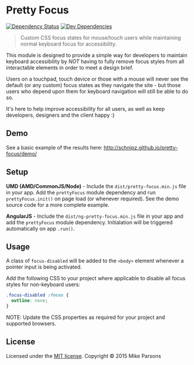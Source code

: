 # Pretty Focus

[![Dependency Status](https://david-dm.org/schnipz/pretty-focus.svg)](https://david-dm.org/schnipz/pretty-focus)
[![Dev Dependencies](https://david-dm.org/schnipz/pretty-focus/dev-status.svg)](https://david-dm.org/schnipz/pretty-focus#info=devDependencies)

> Custom CSS focus states for mouse/touch users while maintaining normal keyboard focus for accessibility.

This module is designed to provide a simple way for developers to maintain keyboard accessibility by *NOT* having to fully remove focus styles from all interactable elements in order to meet a design brief.

Users on a touchpad, touch device or those with a mouse will never see the default (or any custom) focus states as they navigate the site - but those users who depend upon them for keyboard navigation will still be able to do so.

It's here to help improve accessibility for all users, as well as keep developers, designers and the client happy :)

## Demo

See a basic example of the results here: http://schnipz.github.io/pretty-focus/demo/

## Setup

**UMD (AMD/CommonJS/Node)** - Include the `dist/pretty-focus.min.js` file in your app. Add the `prettyFocus` module dependency and run `prettyFocus.init()` on page load (or whenever required). See the demo source code for a more complete example.

**AngularJS** - Include the `dist/ng-pretty-focus.min.js` file in your app and add the `prettyFocus` module dependency. Initialation will be triggered automatically on app `.run()`.

## Usage

A class of `focus-disabled` will be added to the `<body>` element whenever a pointer input is being activated.

Add the following CSS to your project where applicable to disable all focus styles for non-keyboard users:

```CSS
.focus-disabled :focus {
  outline: none;
}
```

NOTE: Update the CSS properties as required for your project and supported browsers.

## License
Licensed under the [MIT license](LICENSE).
Copyright &copy; 2015 Mike Parsons